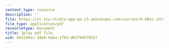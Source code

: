 ```yaml
---
content_type: resource
description: ''
file: https://ol-ocw-studio-app-qa.s3.amazonaws.com/courses/6-00sc-introduction-to-computer-science-and-programming-spring-2011/9d1246ec39e99aba1fb3d62f945f0157_bX3jvD7XFPs.pdf
file_type: application/pdf
resourcetype: Document
title: 3play pdf file
uid: 9d1246ec-39e9-9aba-1fb3-d62f945f0157
---
```

